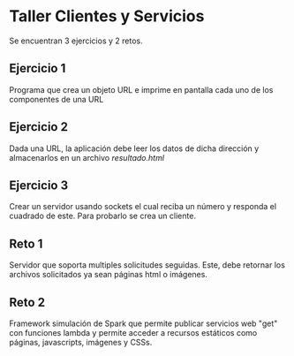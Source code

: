 # Taller Clientes y Servicios

Se encuentran 3 ejercicios y 2 retos. 

## Ejercicio 1
Programa que crea un objeto URL e imprime en pantalla cada uno de los componentes de una URL

## Ejercicio 2
Dada una URL, la aplicación debe leer los datos de dicha dirección y almacenarlos en un 
archivo _resultado.html_

## Ejercicio 3
Crear un servidor usando sockets el cual reciba un número y responda el cuadrado de este. Para probarlo
se crea un cliente. 

## Reto 1
Servidor que soporta multiples solicitudes seguidas. Este, debe retornar los archivos solicitados ya sean
páginas html o imágenes.

## Reto 2
Framework simulación de Spark que permite publicar servicios web "get" con funciones lambda y permite acceder
a recursos estáticos como páginas, javascripts, imágenes y CSSs. 